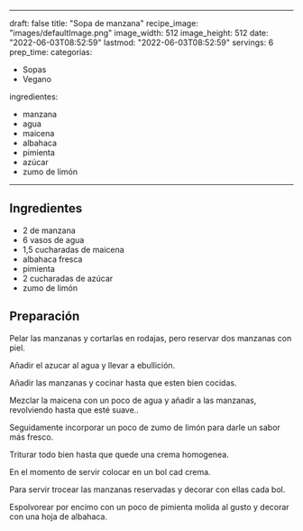 
---
draft: false
title: "Sopa de manzana"
recipe_image: "images/defaultImage.png"
image_width: 512
image_height: 512
date: "2022-06-03T08:52:59"
lastmod: "2022-06-03T08:52:59"
servings: 6
prep_time: 
categorias:
  - Sopas
  - Vegano

ingredientes:
  - manzana
  - agua
  - maicena
  - albahaca
  - pimienta
  - azúcar
  - zumo de limón
---

## Ingredientes
- 2  de manzana
- 6 vasos de agua
- 1,5 cucharadas de maicena
- albahaca fresca
- pimienta
- 2 cucharadas de azúcar
- zumo de limón

## Preparación
Pelar las manzanas y cortarlas en rodajas, pero reservar dos manzanas con piel.

Añadir el azucar al agua y llevar a ebullición.

Añadir las manzanas y cocinar hasta que esten bien cocidas.

Mezclar la maicena con un poco de agua y añadir a las manzanas, revolviendo hasta que esté suave..

Seguidamente incorporar un poco de zumo de limón para darle un sabor más fresco.

Triturar todo bien hasta que quede una crema homogenea.

En el momento de servir colocar en un bol cad crema.

Para servir trocear las manzanas reservadas y decorar con ellas cada bol.

Espolvorear por encimo con un poco de pimienta molida al gusto y decorar con una hoja de albahaca.


